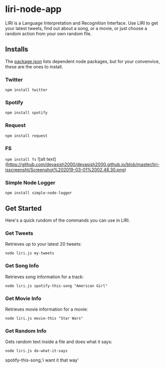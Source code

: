 # liri-node-app

LIRI is a Language Interpretation and Recognition Interface.
Use LIRI to get your latest tweets, find out about a song,
or a movie, or just choose a random action from your own random file.

## Installs

The [package.json](https://github.com/Meggin/liri-node-app/blob/master/package.json)
lists dependent node packages, but for your convenvice, these are the ones to install.

### Twitter

`npm install twitter`

### Spotify

`npm install spotify`

### Request

`npm install request`

### FS

`npm install fs`
![alt text] (https://github.com/devasish2000/devasish2000.github.io/blob/master/liri-jsscreensht/Screenshot%202019-03-01%2002.48.30.png)


### Simple Node Logger

`npm install simple-node-logger`

## Get Started

Here's a quick rundom of the commands you can use in LIRI.

### Get Tweets

Retrieves up to your latest 20 tweets:

`node liri.js my-tweets`

### Get Song Info

Retrieves song information for a track:

`node liri.js spotify-this-song "American Girl"`

### Get Movie Info

Retrieves movie information for a movie:

`node liri.js movie-this "Star Wars"`

### Get Random Info

Gets random text inside a file and does what it says:

`node liri.js do-what-it-says`

spotify-this-song,'i want it that way'

